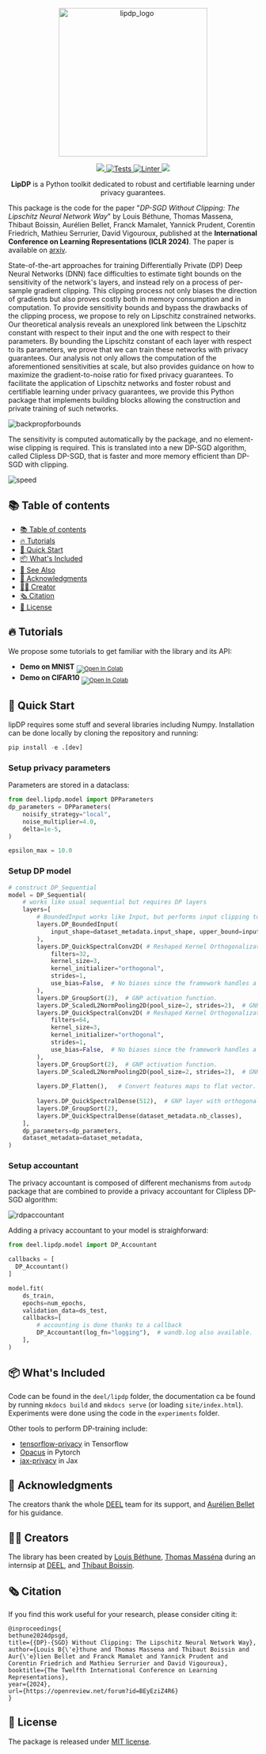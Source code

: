 <p align="center">
<img src="./docs/assets/lipdp_logo.png" alt="lipdp_logo" width="300"/></p>
<!-- Badge section -->
<div align="center">
    <a href="#">
        <img src="https://img.shields.io/badge/Python-3.9 | 3.10 | 3.11-efefef">
    </a>
    <a href="https://github.com/deel-ai/lipdp/actions/workflows/tests.yml">
        <img alt="Tests" src="https://github.com/deel-ai/lipdp/actions/workflows/tests.yml/badge.svg?branch=release-no-advertising">
    </a>
    <a href="https://github.com/deel-ai/lipdp/actions/workflows/python-linters.yml">
        <img alt="Linter" src="https://github.com/deel-ai/lipdp/actions/workflows/python-linters.yml/badge.svg?branch=release-no-advertising">
    </a>
    <a href="#">
        <img src="https://img.shields.io/badge/License-MIT-efefef">
    </a>
</div>
</p>

<!-- Short description of your library -->
<p align="center">
  <b>LipDP</b> is a Python toolkit dedicated to robust and certifiable learning under privacy guarantees.  
</p>


This package is the code for the paper "*DP-SGD Without Clipping: The Lipschitz Neural Network Way*" by Louis Béthune, Thomas Massena, Thibaut Boissin, Aurélien Bellet, Franck Mamalet, Yannick Prudent, Corentin Friedrich, Mathieu Serrurier, David Vigouroux, published at the **International Conference on Learning Representations (ICLR 2024)**. The paper is available on [arxiv](https://arxiv.org/abs/2305.16202).   


State-of-the-art approaches for training Differentially Private (DP) Deep Neural Networks (DNN) face difficulties to estimate tight bounds on the sensitivity of the network's layers, and instead rely on a process of per-sample gradient clipping. This clipping process not only biases the direction of gradients but also proves costly both in memory consumption and in computation. To provide sensitivity bounds and bypass the drawbacks of the clipping process, we propose to rely on Lipschitz constrained networks. Our theoretical analysis reveals an unexplored link between the Lipschitz constant with respect to their input and the one with respect to their parameters. By bounding the Lipschitz constant of each layer with respect to its parameters, we prove that we can train these networks with privacy guarantees.  Our analysis not only allows the computation of the aforementioned sensitivities at scale, but also provides guidance on how to maximize the gradient-to-noise ratio for fixed privacy guarantees. To facilitate the application of Lipschitz networks and foster robust and certifiable learning under privacy guarantees, we provide this Python package that implements building blocks allowing the construction and private training of such networks.

![backpropforbounds](./docs/assets/backprop_v2.png)

The sensitivity is computed automatically by the package, and no element-wise clipping is required. This is translated into a new DP-SGD algorithm, called Clipless DP-SGD, that is faster and more memory efficient than DP-SGD with clipping.

![speed](./docs/assets/all_speed_curves.png)

## 📚 Table of contents

- [📚 Table of contents](#-table-of-contents)
- [🔥 Tutorials](#-tutorials)
- [🚀 Quick Start](#-quick-start)
- [📦 What's Included](#-whats-included)
- [👀 See Also](#-see-also)
- [🙏 Acknowledgments](#-acknowledgments)
- [👨‍🎓 Creator](#-creator)
- [🗞️ Citation](#-citation)
- [📝 License](#-license)

## 🔥 Tutorials

We propose some tutorials to get familiar with the library and its API:

- **Demo on MNIST** <sub> [![Open In Colab](https://colab.research.google.com/assets/colab-badge.svg)](https://colab.research.google.com/drive/1s3LBIxf0x1sOMQUw6BHpxbeUzmwtaP0d) </sub>
- **Demo on CIFAR10** <sub> [![Open In Colab](https://colab.research.google.com/assets/colab-badge.svg)](https://colab.research.google.com/drive/1RbALHN-Eib6CCUznLrbiETX7JJrFaUB0) </sub>

## 🚀 Quick Start

lipDP requires some stuff and several libraries including Numpy. Installation can be done locally by cloning the repository and running:
```python
pip install -e .[dev]
```

### Setup privacy parameters

Parameters are stored in a dataclass:

```python
from deel.lipdp.model import DPParameters
dp_parameters = DPParameters(
    noisify_strategy="local",
    noise_multiplier=4.0,
    delta=1e-5,
)

epsilon_max = 10.0
```

### Setup DP model

```python
# construct DP_Sequential
model = DP_Sequential(
    # works like usual sequential but requires DP layers
    layers=[
        # BoundedInput works like Input, but performs input clipping to guarantee input bound
        layers.DP_BoundedInput(
            input_shape=dataset_metadata.input_shape, upper_bound=input_upper_bound
        ),
        layers.DP_QuickSpectralConv2D( # Reshaped Kernel Orthogonalization (RKO) convolution.
            filters=32,
            kernel_size=3,
            kernel_initializer="orthogonal",
            strides=1,
            use_bias=False,  # No biases since the framework handles a single tf.Variable per layer.
        ),
        layers.DP_GroupSort(2),  # GNP activation function.
        layers.DP_ScaledL2NormPooling2D(pool_size=2, strides=2),  # GNP pooling.
        layers.DP_QuickSpectralConv2D( # Reshaped Kernel Orthogonalization (RKO) convolution.
            filters=64,
            kernel_size=3,
            kernel_initializer="orthogonal",
            strides=1,
            use_bias=False,  # No biases since the framework handles a single tf.Variable per layer.
        ),
        layers.DP_GroupSort(2),  # GNP activation function.
        layers.DP_ScaledL2NormPooling2D(pool_size=2, strides=2),  # GNP pooling.
        
        layers.DP_Flatten(),   # Convert features maps to flat vector.
        
        layers.DP_QuickSpectralDense(512),  # GNP layer with orthogonal weight matrix.
        layers.DP_GroupSort(2),
        layers.DP_QuickSpectralDense(dataset_metadata.nb_classes),
    ],
    dp_parameters=dp_parameters,
    dataset_metadata=dataset_metadata,
)
```

### Setup accountant

The privacy accountant is composed of different mechanisms from `autodp` package that are combined to provide a privacy accountant for Clipless DP-SGD algorithm:

![rdpaccountant](./docs/assets/fig_accountant.png)


Adding a privacy accountant to your model is straighforward:

```python
from deel.lipdp.model import DP_Accountant

callbacks = [
  DP_Accountant()
]

model.fit(
    ds_train,
    epochs=num_epochs,
    validation_data=ds_test,
    callbacks=[
        # accounting is done thanks to a callback
        DP_Accountant(log_fn="logging"),  # wandb.log also available.
    ],
)
```

## 📦 What's Included

Code can be found in the `deel/lipdp` folder, the documentation ca be found by running
 `mkdocs build` and `mkdocs serve` (or loading `site/index.html`). Experiments were
  done using the code in the `experiments` folder.

Other tools to perform DP-training include:

- [tensorflow-privacy](https://github.com/tensorflow/privacy) in Tensorflow
- [Opacus](https://opacus.ai/) in Pytorch
- [jax-privacy](https://github.com/google-deepmind/jax_privacy) in Jax

## 🙏 Acknowledgments

The creators thank the whole [DEEL](https://deel-ai.com/) team for its support, and [Aurélien Bellet](http://researchers.lille.inria.fr/abellet/) for his guidance.  

## 👨‍🎓 Creators

The library has been created by [Louis Béthune](https://github.com/Algue-Rythme), [Thomas Masséna](https://github.com/massena-t) during an internsip at [DEEL](https://deel-ai.com/), and [Thibaut Boissin](https://github.com/thib-s).  

## 🗞️ Citation

If you find this work useful for your research, please consider citing it:

```
@inproceedings{
bethune2024dpsgd,
title={{DP}-{SGD} Without Clipping: The Lipschitz Neural Network Way},
author={Louis B{\'e}thune and Thomas Massena and Thibaut Boissin and Aur{\'e}lien Bellet and Franck Mamalet and Yannick Prudent and Corentin Friedrich and Mathieu Serrurier and David Vigouroux},
booktitle={The Twelfth International Conference on Learning Representations},
year={2024},
url={https://openreview.net/forum?id=BEyEziZ4R6}
}
```

## 📝 License

The package is released under [MIT license](LICENSE).
